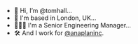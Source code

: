 - 👋 Hi, I’m @tomhall...
- 📍 I'm based in London, UK...
- 👨🏽‍💻 I'm a Senior Engineering Manager...
- 🛠 And I work for [@anaplaninc](https://github.com/anaplaninc).

<!---
tomhall/tomhall is a ✨ special ✨ repository because its `README.md` (this file) appears on your GitHub profile.
You can click the Preview link to take a look at your changes.
--->
